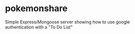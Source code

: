 # pokemonshare
Simple Express/Mongoose server showing how to use google authentication with a "To Do List"



